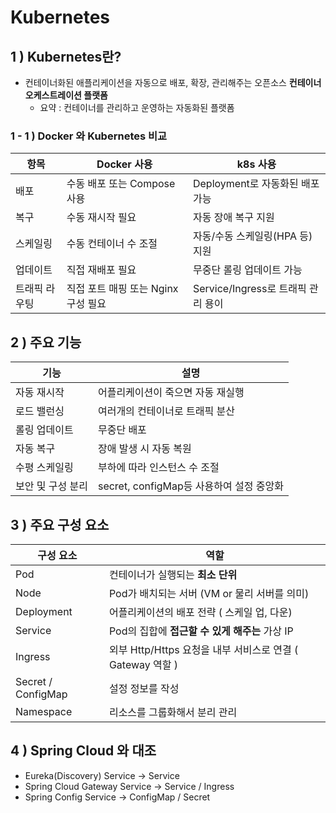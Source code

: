 # Kubernetes

## 1 ) Kubernetes란?
- 컨테이너화된 애플리케이션을 자동으로 배포, 확장, 관리해주는 오픈소스 **컨테이너 오케스트레이션 플랫폼**
  - 요약 : 컨테이너를 관리하고 운영하는 자동화된 플랫폼

### 1 - 1 ) Docker 와 Kubernetes 비교
| 항목           | Docker 사용                           | k8s 사용                                  |
|----------------|----------------------------------------|--------------------------------------------|
| 배포           | 수동 배포 또는 Compose 사용            | Deployment로 자동화된 배포 가능            |
| 복구           | 수동 재시작 필요                       | 자동 장애 복구 지원                        |
| 스케일링       | 수동 컨테이너 수 조절                  | 자동/수동 스케일링(HPA 등) 지원            |
| 업데이트       | 직접 재배포 필요                       | 무중단 롤링 업데이트 가능                  |
| 트래픽 라우팅  | 직접 포트 매핑 또는 Nginx 구성 필요     | Service/Ingress로 트래픽 관리 용이         |

## 2 ) 주요 기능
| 기능         | 설명                             |
|------------|--------------------------------|
| 자동 재시작     | 어플리케이션이 죽으면 자동 재실행             |
| 로드 밸런싱     | 여러개의 컨테이너로 트래픽 분산              |
| 롤링 업데이트    | 무중단 배포                         |
| 자동 복구      | 장애 발생 시 자동 복원                  |
| 수평 스케일링    | 부하에 따라 인스턴스 수 조절               |
| 보안 및 구성 분리 | secret, configMap등 사용하여 설정 중앙화 |

## 3 ) 주요 구성 요소
| 구성 요소              | 역할                                          |
|--------------------|---------------------------------------------|
| Pod                | 컨테이너가 실행되는 **최소 단위**                        |
| Node               | Pod가 배치되는 서버 (VM or 물리 서버를 의미)              |
| Deployment         | 어플리케이션의 배포 전략 ( 스케일 업, 다운)                  |
| Service            | Pod의 집합에 **접근할 수 있게 해주는** 가상 IP             |
| Ingress            | 외부 Http/Https 요청을 내부 서비스로 연결 ( Gateway 역할 ) |
| Secret / ConfigMap | 설정 정보를 작성                                   |
| Namespace          | 리소스를 그룹화해서 분리 관리                            |

## 4 ) Spring Cloud 와 대조
- Eureka(Discovery) Service -> Service
- Spring  Cloud Gateway Service -> Service / Ingress
- Spring Config Service -> ConfigMap / Secret